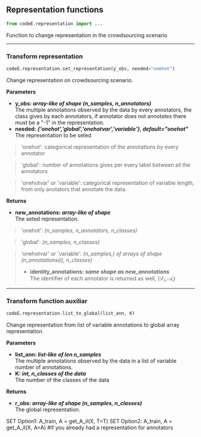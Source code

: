 ## Representation functions
```python
from codeE.representation import ...
```
Function to change representation in the crowdsourcing scenario

---
### Transform representation 
```python
codeE.representation.set_representation(y_obs, needed="onehot")
```
Change representation on crowdsourcing scenario.

**Parameters**  
* **y_obs: *array-like of shape (n_samples, n_annotators)***  
The multiple annotations observed by the data by every annotators, the class gives by each annotators, if annotator does not annotates there must be a "-1" in the representation. 
* **needed: *{'onehot','global','onehotvar','variable'}, default="onehot"***  
The representation to be seted

> 'onehot': categorical representation of the annotations by every annotator

> 'global': number of annotations gives per every label between all the annotators  

> 'onehotvar' or 'variable': categorical representation of variable length, from only anotators that annotate the data.

**Returns**  
* **new_annotations: *array-like of shape***  
The seted representation.

> 'onehot': *(n_samples, n_annotators, n_classes)*  

> 'global': *(n_samples, n_classes)*  

> 'onehotvar' or 'variable': *(n_samples,) of arrays of shape (n_annotations(i), n_classes)*
> * **identity_annotations: *same shape as new_annotations***  
 The identifier of each annotator is returned as well, $(\mathcal{L}_i, \mathcal{A}_i)$


---
### Transform function auxiliar
```python
codeE.representation.list_to_global(list_ann, K)
```

Change representation from list of variable annotations to global array representation.

**Parameters**  
* **list_ann: *list-like of len n_samples***  
The multiple annotations observed by the data in a list of variable number of annotations.
* **K: *int, n_classes of the data***  
The number of the classes of the data

**Returns**  
* **r_obs: *array-like of shape (n_samples, n_classes)***  
The global representation.


SET Option1: A_train, A = get_A_il(X, T=T) 
SET Option2: A_train, A = get_A_il(X, A=A) #if you already  had a representation for annotators
